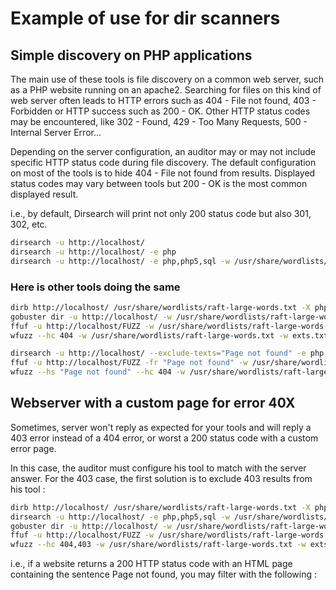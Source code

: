 
# Example of use for dir scanners

## Simple discovery on PHP applications

The main use of these tools is file discovery on a common web server, such as a PHP website running on an apache2. Searching for files on this kind of web server often leads to HTTP errors such as 404 - File not found, 403 - Forbidden or HTTP success such as 200 - OK. Other HTTP status codes may be encountered, like 302 - Found, 429 - Too Many Requests, 500 - Internal Server Error...

Depending on the server configuration, an auditor may or may not include specific HTTP status code during file discovery. The default configuration on most of the tools is to hide 404 - File not found from results. Displayed status codes may vary between tools but 200 - OK is the most common displayed result.

i.e., by default, Dirsearch will print not only 200 status code but also 301, 302, etc.  

```bash
dirsearch -u http://localhost/
dirsearch -u http://localhost/ -e php
dirsearch -u http://localhost/ -e php,php5,sql -w /usr/share/wordlists/raft-large-words.txt -f
```

### Here is other tools doing the same

```bash
dirb http://localhost/ /usr/share/wordlists/raft-large-words.txt -X php,php5,sql
gobuster dir -u http://localhost/ -w /usr/share/wordlists/raft-large-words.txt -x php,php5,sql
ffuf -u http://localhost/FUZZ -w /usr/share/wordlists/raft-large-words.txt -e php,php5,sql
wfuzz --hc 404 -w /usr/share/wordlists/raft-large-words.txt -w exts.txt http://localhost/FUZZFUZ2Z
```



```bash
dirsearch -u http://localhost/ --exclude-texts="Page not found" -e php,php5,sql -w /usr/share/wordlists/raft-large-words.txt -f
ffuf -u http://localhost/FUZZ -fr "Page not found" -w /usr/share/wordlists/raft-large-words.txt -e php,php5,sql
wfuzz --hs "Page not found" --hc 404 -w /usr/share/wordlists/raft-large-words.txt -w exts.txt http://localhost/FUZZFUZ2Z
```

## Webserver with a custom page for error 40X
Sometimes, server won't reply as expected for your tools and will reply a 403 error instead of a 404 error, or worst a 200 status code with a custom error page.

In this case, the auditor must configure his tool to match with the server answer. For the 403 case, the first solution is to exclude 403 results from his tool :

```bash
dirb http://localhost/ /usr/share/wordlists/raft-large-words.txt -X php,php5,sql -N 403
dirsearch -u http://localhost/ -e php,php5,sql -w /usr/share/wordlists/raft-large-words.txt -f -x 403
gobuster dir -u http://localhost/ -w /usr/share/wordlists/raft-large-words.txt -x php,php5,sql -b 403,404
ffuf -u http://localhost/FUZZ -w /usr/share/wordlists/raft-large-words.txt -e php,php5,sql -fc 403
wfuzz --hc 404,403 -w /usr/share/wordlists/raft-large-words.txt -w exts.txt http://localhost/FUZZFUZ2Z
```

i.e., if a website returns a 200 HTTP status code with an HTML page containing the sentence Page not found, you may filter with the following :